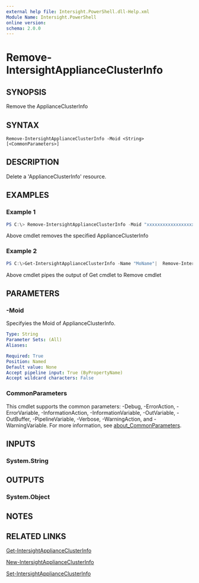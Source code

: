 ```yaml
---
external help file: Intersight.PowerShell.dll-Help.xml
Module Name: Intersight.PowerShell
online version:
schema: 2.0.0
---
```


# Remove-IntersightApplianceClusterInfo

## SYNOPSIS
Remove the ApplianceClusterInfo

## SYNTAX

```
Remove-IntersightApplianceClusterInfo -Moid <String> [<CommonParameters>]
```

## DESCRIPTION
Delete a &apos;ApplianceClusterInfo&apos; resource.

## EXAMPLES

### Example 1
```powershell
PS C:\> Remove-IntersightApplianceClusterInfo -Moid "xxxxxxxxxxxxxxxxxxxxxxxxxxx"
```
Above cmdlet removes the specified ApplianceClusterInfo 

### Example 2
```powershell
PS C:\>Get-IntersightApplianceClusterInfo -Name "MoName"|  Remove-IntersightApplianceClusterInfo
```
Above cmdlet pipes the output of Get cmdlet to Remove cmdlet

## PARAMETERS

### -Moid
Specifyies the Moid of ApplianceClusterInfo.

```yaml
Type: String
Parameter Sets: (All)
Aliases:

Required: True
Position: Named
Default value: None
Accept pipeline input: True (ByPropertyName)
Accept wildcard characters: False
```

### CommonParameters
This cmdlet supports the common parameters: -Debug, -ErrorAction, -ErrorVariable, -InformationAction, -InformationVariable, -OutVariable, -OutBuffer, -PipelineVariable, -Verbose, -WarningAction, and -WarningVariable. For more information, see [about_CommonParameters](http://go.microsoft.com/fwlink/?LinkID=113216).

## INPUTS

### System.String

## OUTPUTS

### System.Object
## NOTES

## RELATED LINKS

[Get-IntersightApplianceClusterInfo](./Get-IntersightApplianceClusterInfo.md)

[New-IntersightApplianceClusterInfo](./New-IntersightApplianceClusterInfo.md)

[Set-IntersightApplianceClusterInfo](./Set-IntersightApplianceClusterInfo.md)

